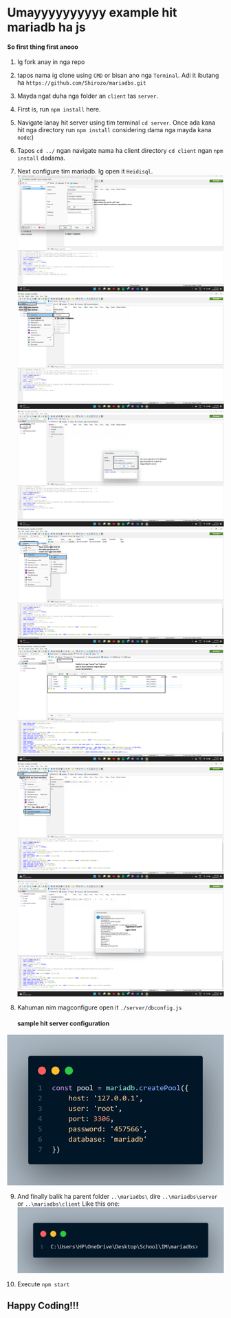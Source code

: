 # Umayyyyyyyyyy example hit mariadb ha js

#### So first thing first anooo
1. Ig fork anay in nga repo
2. tapos nama ig clone using `CMD` or bisan ano  nga `Terminal`. Adi it ibutang ha `https://github.com/Shirozo/mariadbs.git`
3. Mayda ngat duha nga folder an `client` tas `server`.
4. First is, run `npm install` here.
5. Navigate lanay hit server using tim terminal `cd server`. Once ada kana hit nga directory run `npm install` considering dama nga mayda kana `node`:)
6. Tapos `cd ../` ngan navigate nama ha client directory `cd client` ngan `npm install` dadama.
7. Next configure tim mariadb. Ig open it `Heidisql`.
![Alt text](/img/Screenshot.png)
![Alt text](/img/Screenshot2.png)
![Alt text](/img/Screenshot3.png)
![Alt text](/img/Screenshot4.png)
![Alt text](/img/Screenshot5.png)
![Alt text](/img/Screenshot6.png)
![Alt text](/img/Screenshot7.png)

8. Kahuman nim magconfigure open it `./server/dbconfig.js`
   #### sample hit server configuration
![Alt text](/img/codea.png)

9. And finally balik ha parent folder `..\mariadbs\` dire `..\mariadbs\server` or `..\mariadbs\client`
Like this one:
![Alt text](/img/dir.png)

10. Execute `npm start`
## Happy Coding!!!
